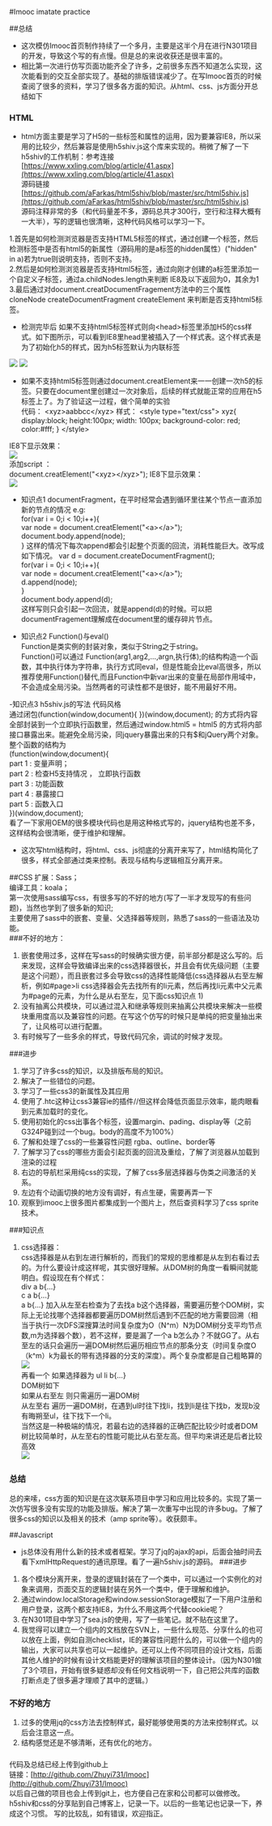 #Imooc imatate practice  

##总结  

- 这次模仿Imooc首页制作持续了一个多月，主要是这半个月在进行N301项目的开发，导致这个写的有点慢。但是总的来说收获还是很丰富的。
- 相比第一次进行仿写页面功能齐全了许多，之前很多东西不知道怎么实现，这次能看到的交互全部实现了。基础的排版错误减少了。在写Imooc首页的时候查阅了很多的资料，学习了很多各方面的知识。从html、css、js方面分开总结如下

### HTML


- html方面主要是学习了H5的一些标签和属性的运用，因为要兼容IE8，所以采用的比较少，然后兼容是使用h5shiv.js这个库来实现的。稍微了解了一下h5shiv的工作机制：参考连接 [https://www.xxling.com/blog/article/41.aspx](https://www.xxling.com/blog/article/41.aspx)  
源码链接 [https://github.com/aFarkas/html5shiv/blob/master/src/html5shiv.js](https://github.com/aFarkas/html5shiv/blob/master/src/html5shiv.js)    
源码注释非常的多（和代码量差不多，源码总共才300行，空行和注释大概有一大半），写的逻辑也很清晰，这种代码风格可以学习一下。
  
1.首先是如何检测浏览器是否支持HTML5标签的样式，通过创建一个标签，然后检测标签中是否有html5的新属性（源码用的是a标签的hidden属性）("hidden" in a)若为true则说明支持，否则不支持。  
2.然后是如何检测浏览器是否支持Html5标签，通过向刚才创建的a标签里添加一个自定义子标签，通过a.childNodes.length来判断  IE8及以下返回为0，其余为1
3.最后通过对document.creatDocumentFragement方法中的三个属性cloneNode createDocumentFragment createElement 来判断是否支持html5标签。  

- 检测完毕后 如果不支持html5标签样式则向&lt;head&gt;标签里添加H5的css样式。如下图所示，可以看到IE8里head里被插入了一个样式表。这个样式表是为了初始化h5的样式，因为h5标签默认为内联标签  

![](/1.png)
![](/2.png)


- 如果不支持html5标签则通过document.creatElement来一一创建一次h5的标签。只要在document里创建过一次对象后，后续的样式就能正常的应用在h5标签上了。为了验证这一过程，做个简单的实验  
	代码：
	<body>
	 	&lt;xyz&gt;aabbcc&lt;/xyz&gt;
	</body>
	样式：
	&lt;style type="text/css"&gt;
        xyz{
            display:block;
            height:100px;
            width: 100px;
            background-color: red;
            color:#fff;
        }
    &lt;/style&gt;
IE8下显示效果：  
![](3.png)  
添加script ：  
	document.creatElement("&lt;xyz&gt;&lt;/xyz&gt;");
IE8下显示效果：  
![](4.png)  




- 知识点1 documentFragment，在平时经常会遇到循环里往某个节点一直添加新的节点的情况 e.g:    
	for(var i = 0;i < 10;i++){  
	  var node = document.creatElement("&lt;a&gt;&lt;/a&gt;");
	  document.body.append(node);  
	}
这样的情况下每次append都会引起整个页面的回流，消耗性能巨大。改写成如下情况。
	var d = document.createDocumentFragment();  
	for(var i = 0;i < 10;i++){  
	  var node = document.creatElement("&lt;a&gt;&lt;/a&gt;");  
	  d.append(node);  
	}  
	document.body.append(d);  
这样写则只会引起一次回流，就是append(d)的时候。可以把documentFragement理解成在document里的缓存碎片节点。

 
- 知识点2 Function()与eval()    
Function是类实例的封装对象，类似于String之于string。    
Function()可以通过 Function(arg1,arg2,...,argn,执行体);的结构构造一个函数，其中执行体为字符串，执行方式同eval，但是性能会比eval高很多，所以推荐使用Function()替代,而且Function中新var出来的变量在局部作用域中，不会造成全局污染。当然两者的可读性都不是很好，能不用最好不用。

-知识点3 h5shiv.js的写法  代码风格  
通过闭包(function(window,document){
})(window,document); 的方式将内容全部封装到一个立即执行函数里，然后通过window.html5 = html5 的方式将内部接口暴露出来。能避免全局污染，同jquery暴露出来的只有$和jQuery两个对象。  
整个函数的结构为  
(function(window,document){  
   part 1 : 变量声明；  
   part 2 : 检查H5支持情况 ，  立即执行函数  
   part 3 : 功能函数  
   part 4 : 暴露接口  
   part 5 : 函数入口	
})(window,document);  
看了一下家用OEM的很多模块代码也是用这种格式写的，jquery结构也差不多，这样结构会很清晰，便于维护和理解。

- 这次写html结构时，将html、css、js彻底的分离开来写了，html结构简化了很多，样式全部通过类来控制。表现与结构与逻辑相互分离开来。




##CSS
扩展：Sass；  
编译工具：koala；  
第一次使用sass编写css，有很多写的不好的地方(写了一半才发现写的有些问题)，当然也学到了很多新的知识;  
主要使用了sass中的嵌套、变量、父选择器等规则，熟悉了sass的一些语法及功能。  
###不好的地方：  
1. 嵌套使用过多，这样在写sass的时候确实很方便，前半部分都是这么写的。后来发现，这样会导致编译出来的css选择器很长，并且会有优先级问题（主要是这个问题），而且嵌套过多会导致css的选择性能降低(css选择器从右至左解析，例如#page>li css选择器会先去找所有的li元素，然后再找li元素中父元素为#page的元素，为什么是从右至左，见下面css知识点 1)  
2. 没有抽离公共模块，可以通过混入和继承等规则来抽离公共模块来解决一些模块重用度高以及兼容性的问题。在写这个仿写的时候只是单纯的把变量抽出来了，让风格可以进行配置。  
3. 有时候写了一些多余的样式，导致代码冗余，调试的时候才发现。

###进步
1. 学习了许多css的知识，以及排版布局的知识。
2. 解决了一些错位的问题。
3. 学习了一些css3的新属性及其应用
4. 使用了.htc这种让css3兼容ie的插件//但这样会降低页面显示效率，能肉眼看到元素加载时的变化。
5. 使用初始化的css出事各个标签，设置margin、pading、display等（之前G324P碰到过一个bug。body的高度不为100%）  
6. 了解和处理了css的一些兼容性问题  rgba、outline、border等  
7. 了解学习了css的哪些方面会引起页面的回流及重绘，了解了浏览器从加载到渲染的过程  
8. 右边的导航栏采用纯css的实现，了解了css多层选择器与伪类之间激活的关系。  
9. 左边有个动画切换的地方没有调好，有点生硬，需要再弄一下
10. 观察到imooc上很多图片都集成到一个图片上，然后查资料学习了css sprite技术。

###知识点
1. css选择器：  
   css选择器是从右到左进行解析的，而我们的常规的思维都是从左到右看过去的。为什么要设计成这样呢，其实很好理解。从DOM树的角度一看瞬间就能明白。假设现在有个样式：  
	div a b{...}  
	c a b{...}  
	a b{...} 
加入从左至右检查为了去找a b这个选择器，需要遍历整个DOM树，实际上无论找哪个选择器都要遍历DOM树然后遇到不匹配的地方需要回溯（相当于执行一次DFS深搜算法时间复杂度为O（N^m）N为DOM树分支平均节点数,m为选择器个数），若不这样，要是漏了一个a b怎么办？不就GG了。从右至左的话只会遍历一遍DOM树然后遍历相应节点的那条分支（时间复杂度O（k^m）k为最长的带有选择器的分支的深度）。两个复杂度都是自己粗略算的
![](5.png)	
再看一个
如果选择器为 ul li b{...}  
DOM树如下  
如果从右至左 则只需遍历一遍DOM树  
从左至右  遍历一遍DOM树，在遇到ul时往下找li，找到li是往下找b，发现b没有晦朔至ul，往下找下一个li。  
当然这是一种极端的情况，若最右边的选择器的正确匹配比较少时或者DOM树比较简单时，从左至右的性能可能比从右至左高。但平均来讲还是后者比较高效  
![](6.jpg)  

### 总结
总的来嗦，css方面的知识是在这次联系项目中学习和应用比较多的。实现了第一次仿写很多没有实现的功能及排版。解决了第一次重写中出现的许多bug。了解了很多css的知识以及相关的技术（amp sprite等）。收获颇丰。


##Javascript
- js总体没有用什么新的技术或者框架。学习了jq的ajax的api，后面会抽时间去看下xmlHttpRequest的通讯原理。看了一遍h5shiv.js的源码。
###进步
1. 各个模块分离开来，登录的逻辑封装在了一个类中，可以通过一个实例化的对象来调用，页面交互的逻辑封装在另外一个类中，便于理解和维护。
2. 通过window.localStorage和window.sessionStorage模拟了一下用户注册和用户登录，这两个都支持IE8，为什么不用这两个代替cookie呢？
3. 在N301项目中学习了sea.js的使用，写了一些笔记。就不贴在这里了。
4. 我觉得可以建立一个组内的文档放在SVN上，一些什么规范、分享什么的也可以放在上面，例如自测checklist，IE的兼容性问题什么的，可以做一个组内的输出，大家可以共享也可以一起维护。还可以上传不同项目的设计文档，后面其他人维护的时候有设计文档能更好的理解该项目的整体设计。（因为N301做了3个项目，开始有很多疑惑却没有任何文档说明一下，自己把公共库的函数打断点走了很多遍才理顺了其中的逻辑。）

### 不好的地方
1. 过多的使用jq的css方法去控制样式，最好能够使用类的方法来控制样式。以后会注意这一点。
2. 结构感觉还是不够清晰，还有优化的地方。

###
代码及总结已经上传到github上  
链接：[http://github.com/Zhuyi731/Imooc](http://github.com/Zhuyi731/Imooc)   
以后自己做的项目也会上传到git上，也方便自己在家和公司都可以做修改。
h5shiv和css的分享贴到自己博客上，记录一下。以后的一些笔记也记录一下，养成这个习惯。
写的比较乱，如有错误，欢迎指正。





